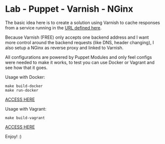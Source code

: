 # Lab - Puppet - Varnish - NGinx

The basic idea here is to create a solution using Varnish to cache responses from a service running in the [URL defined here](https://github.com/DevOpsLib/puppet-varnish-nginx/blob/master/manifests/init.pp#L7).

Because Varnish (FREE) only accepts one backend address and I want more control around the backend requests (like DNS, header changing), I also setup a NGinx as reverse proxy and linked to Varnish.

All configurations are powered by Puppet Modules and only feel configs were needed to make it works, to test you can use Docker or Vagrant and see how that it goes.


Usage with Docker:

```
make build-docker
make run-docker
```
[ACCESS HERE](http://localhost:80)


Usage with Vagrant:

```
make build-vagrant
```
[ACCESS HERE](http://localhost:8080)



Enjoy! :)
